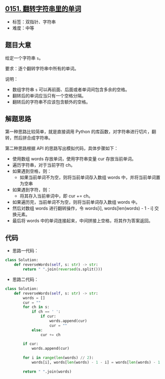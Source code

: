 ## [0151. 翻转字符串里的单词](https://leetcode-cn.com/problems/reverse-words-in-a-string/)

- 标签：双指针、字符串
- 难度：中等

## 题目大意

给定一个字符串 `s`。

要求：逐个翻转字符串中所有的单词。

说明：

- 数组字符串 `s` 可以再前面、后面或者单词间包含多余的空格。
- 翻转后的单词应当只有一个空格分隔。
- 翻转后的字符串不应该包含额外的空格。

## 解题思路

第一种思路比较简单，就是直接调用 Python 的库函数，对字符串进行切片，翻转，然后拼合成字符串。

第二种思路根据 API 的思路写出模拟代码，具体步骤如下：

- 使用数组 words 存放单词，使用字符串变量 cur 存放当前单词。
- 遍历字符串，对于当前字符 ch。
- 如果遇到空格，则：
  - 如果当前单词不为空，则将当前单词存入数组 words 中，并将当前单词置为空串
- 如果遇到字符，则：
  - 将其存入当前单词中，即 cur += ch。
- 如果遍历完，当前单词不为空，则将当前单词存入数组 words 中。
- 然后对数组 words 进行翻转操作，令 words[i], words[len(words) - 1 - i] 交换元素。
- 最后将 words 中的单词连接起来，中间拼接上空格，将其作为答案返回。

## 代码

- 思路一代码：

```Python
class Solution:
    def reverseWords(self, s: str) -> str:
        return " ".join(reversed(s.split()))
```

- 思路二代码：

```Python
class Solution:
    def reverseWords(self, s: str) -> str:
        words = []
        cur = ""
        for ch in s:
            if ch == ' ':
                if cur:
                    words.append(cur)
                    cur = ""
            else:
                cur += ch
        
        if cur:
            words.append(cur)
               
        for i in range(len(words) // 2):
            words[i], words[len(words) - 1 - i] = words[len(words) - 1 - i], words[i]
        
        return " ".join(words)
```


